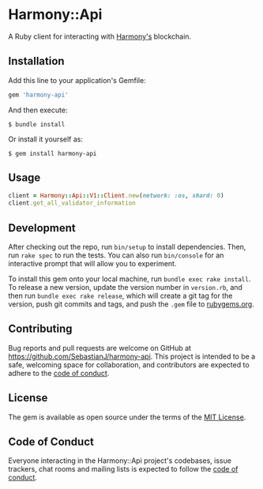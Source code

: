 # Harmony::Api

A Ruby client for interacting with [Harmony's](https://harmony.one) blockchain.

## Installation

Add this line to your application's Gemfile:

```ruby
gem 'harmony-api'
```

And then execute:

    $ bundle install

Or install it yourself as:

    $ gem install harmony-api

## Usage

```ruby
client = Harmony::Api::V1::Client.new(network: :os, shard: 0)
client.get_all_validator_information
```

## Development

After checking out the repo, run `bin/setup` to install dependencies. Then, run `rake spec` to run the tests. You can also run `bin/console` for an interactive prompt that will allow you to experiment.

To install this gem onto your local machine, run `bundle exec rake install`. To release a new version, update the version number in `version.rb`, and then run `bundle exec rake release`, which will create a git tag for the version, push git commits and tags, and push the `.gem` file to [rubygems.org](https://rubygems.org).

## Contributing

Bug reports and pull requests are welcome on GitHub at https://github.com/SebastianJ/harmony-api. This project is intended to be a safe, welcoming space for collaboration, and contributors are expected to adhere to the [code of conduct](https://github.com/SebastianJ/harmony-api/blob/master/CODE_OF_CONDUCT.md).


## License

The gem is available as open source under the terms of the [MIT License](https://opensource.org/licenses/MIT).

## Code of Conduct

Everyone interacting in the Harmony::Api project's codebases, issue trackers, chat rooms and mailing lists is expected to follow the [code of conduct](https://github.com/SebastianJ/harmony-api/blob/master/CODE_OF_CONDUCT.md).
